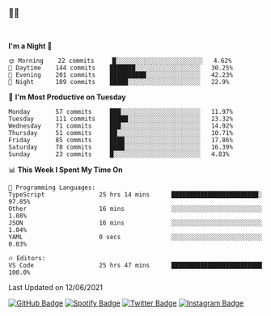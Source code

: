 ### 🤙🍺

<!-- <a href="https://github-readme-stats.vercel.app/api?username=hzak2xx&count_private=true&show_icons=true&theme=dracula">
  <img align="center" src="https://github-readme-stats.vercel.app/api?username=hzak2xx&count_private=true&show_icons=true&theme=dracula" />
</a>
</br> -->
</br>

<!--START_SECTION:waka-->
**I'm a Night 🦉** 

```text
🌞 Morning    22 commits     █░░░░░░░░░░░░░░░░░░░░░░░░   4.62% 
🌆 Daytime    144 commits    ███████░░░░░░░░░░░░░░░░░░   30.25% 
🌃 Evening    201 commits    ██████████░░░░░░░░░░░░░░░   42.23% 
🌙 Night      109 commits    █████░░░░░░░░░░░░░░░░░░░░   22.9%

```
📅 **I'm Most Productive on Tuesday** 

```text
Monday       57 commits     ███░░░░░░░░░░░░░░░░░░░░░░   11.97% 
Tuesday      111 commits    █████░░░░░░░░░░░░░░░░░░░░   23.32% 
Wednesday    71 commits     ███░░░░░░░░░░░░░░░░░░░░░░   14.92% 
Thursday     51 commits     ██░░░░░░░░░░░░░░░░░░░░░░░   10.71% 
Friday       85 commits     ████░░░░░░░░░░░░░░░░░░░░░   17.86% 
Saturday     78 commits     ████░░░░░░░░░░░░░░░░░░░░░   16.39% 
Sunday       23 commits     █░░░░░░░░░░░░░░░░░░░░░░░░   4.83%

```


📊 **This Week I Spent My Time On** 

```text
💬 Programming Languages: 
TypeScript               25 hrs 14 mins      ████████████████████████░   97.85% 
Other                    16 mins             ░░░░░░░░░░░░░░░░░░░░░░░░░   1.08% 
JSON                     16 mins             ░░░░░░░░░░░░░░░░░░░░░░░░░   1.04% 
YAML                     0 secs              ░░░░░░░░░░░░░░░░░░░░░░░░░   0.03%

🔥 Editors: 
VS Code                  25 hrs 47 mins      █████████████████████████   100.0%

```


 Last Updated on 12/06/2021
<!--END_SECTION:waka-->

[![GitHub Badge](https://img.shields.io/badge/GitHub-100000?style=for-the-badge&logo=github&logoColor=white)](https://github.com/hzak2xx)
[![Spotify Badge](https://img.shields.io/badge/Spotify-1ED760?&style=for-the-badge&logo=spotify&logoColor=white)](https://open.spotify.com/user/uf90s6sbbh75a1mt44clkhkvf)
[![Twitter Badge](https://img.shields.io/badge/Twitter-1DA1F2?style=for-the-badge&logo=twitter&logoColor=white)](https://twitter.com/hzak2xx)
[![Instagram Badge](https://img.shields.io/badge/Instagram-E4405F?style=for-the-badge&logo=instagram&logoColor=white)](https://www.instagram.com/hzak2xx/)
